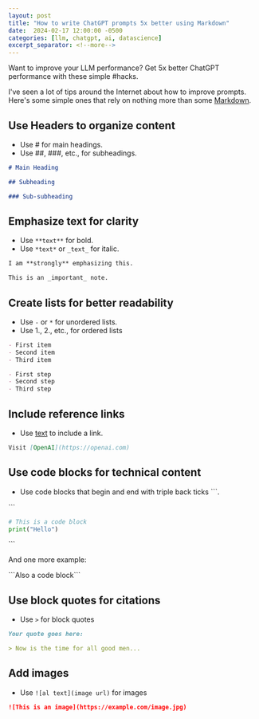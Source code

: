 ```yaml
---
layout: post
title: "How to write ChatGPT prompts 5x better using Markdown"
date:  2024-02-17 12:00:00 -0500
categories: [llm, chatgpt, ai, datascience]
excerpt_separator: <!--more-->
---
```


Want to improve your LLM performance? Get 5x better ChatGPT performance with these simple #hacks.

<!--more-->

I've seen a lot of tips around the Internet about how to improve prompts. Here's some simple ones that rely on nothing more than some [Markdown](https://daringfireball.net/projects/markdown/syntax).

## Use Headers to organize content

- Use # for main headings.
- Use ##, ###, etc., for subheadings.

```markdown
# Main Heading

## Subheading

### Sub-subheading
```

## Emphasize text for clarity

- Use `**text**` for bold.
- Use `*text*` or `_text_` for italic.

```markdown
I am **strongly** emphasizing this.

This is an _important_ note.
```

## Create lists for better readability

- Use `-` or `*` for unordered lists.
- Use 1., 2., etc., for ordered lists

```markdown
- First item
- Second item
- Third item
```

```markdown
- First step
- Second step
- Third step
```

## Include reference links

- Use [text](URL) to include a link.

```markdown
Visit [OpenAI](https://openai.com)
```

## Use code blocks for technical content

- Use code blocks that begin and end with triple back ticks \`\`\`.

\```
```python
# This is a code block
print("Hello")
```
\```

And one more example:

\```Also a code block\```

## Use block quotes for citations

- Use `>` for block quotes

```markdown
Your quote goes here:

> Now is the time for all good men...
```

## Add images

- Use `![al text](image url)` for images

```markdown
![This is an image](https://example.com/image.jpg)
```


